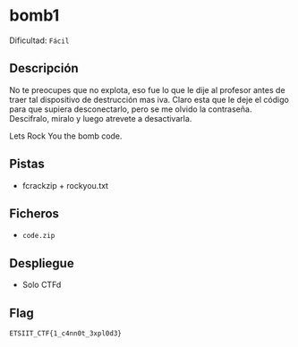 # bomb1

Dificultad: `Fácil`

## Descripción

No te preocupes que no explota, eso fue lo que le dije al profesor antes de traer tal dispositivo de destrucción mas iva. Claro esta que le deje el código para que supiera desconectarlo, pero se me olvido la contraseña. Descifralo, miralo y luego atrevete a desactivarla.

Lets Rock You the bomb code.

## Pistas
- fcrackzip + rockyou.txt 

## Ficheros
- `code.zip`

## Despliegue
- Solo CTFd

## Flag
`ETSIIT_CTF{1_c4nn0t_3xpl0d3}`

